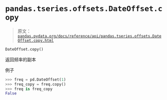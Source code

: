 # `pandas.tseries.offsets.DateOffset.copy`

> 原文：[`pandas.pydata.org/docs/reference/api/pandas.tseries.offsets.DateOffset.copy.html`](https://pandas.pydata.org/docs/reference/api/pandas.tseries.offsets.DateOffset.copy.html)

```py
DateOffset.copy()
```

返回频率的副本

例子

```py
>>> freq = pd.DateOffset(1)
>>> freq_copy = freq.copy()
>>> freq is freq_copy
False 
```
